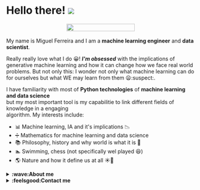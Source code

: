 # Hello there! <a href="https://www.gautamkrishnar.com/"><img src="https://media.giphy.com/media/hvRJCLFzcasrR4ia7z/giphy.gif" width="5%"></a>

<div align="center"><img src=https://artincontext.org/wp-content/uploads/2022/05/Wanderer-Above-the-Sea-of-Fog-by-Caspar-David-Friedrich-848x530.jpg width=60% height=60%></div>

My name is Miguel Ferreira and I am a **machine learning engineer** and **data scientist**.

Really really love what I do 😀! ***I'm obsessed*** with the implications of generative machine learning and how it can change how we face real world problems. But not only this: I wonder not only what machine learning can do for ourselves but what WE may learn from them 😦:suspect:.

I have familiarity with most of **Python technologies** of **machine learning and data science** <br>
but my most important tool is my capabilitie to link different fields of knowledge in a engaging <br>
algorithm. My interests include:

- 📊 Machine learning, IA and it's implications 📉
- ➗ Mathematics for machine learning and data science
- 📚 Philosophy, history and why world is what it is 📖
- 🏊‍ Swimming, chess (not specifically wel played 😆)
- 🌎 Nature and how it define us at all ☀️🌊


<details>
  <summary><b>:wave:About me</b></summary>
  <br/>
  
- **Nature affects me** 🌳🌋.
  
  <div align="center"><img src=img/IMG_20220828_174601_015.jpg width=45% height=45% item-align=center alt="Pic I took"></div>
  
I'm obsessed with nature. That's why I chose _The wanderer above the sea of fog_ to open my overview 🎨. It's the opitome of the romantic nature affected man. With romantic I mean not traditionally romantic, like Titanic or Romeu and Juliet, but romantic by thinking over our place in world. I constantly think about while programming, how technology inspire me to the other hand: life, nature, culture... things like this really move me and soar me.
  
  <div align="center"><img src=img/Polish_20220828_175114897.jpg width=45% height=45% açt="Other one..."></div>
  
 - **Machine learning beyond it's definition** 🌳🌋.
  
  <div align="center"><img src=
        
- **Philosophy and religion** 🙏✝️⛪
  
  <div align="center"><img src=https://upload.wikimedia.org/wikipedia/en/8/8c/Mircea.eliade.jpg alt="Mircea Eliade"></div>
 
</details>
  
<details>
  <summary><b>:feelsgood:Contact me</b></summary>
  <br/>
  
  - [Linkedin](https://www.linkedin.com/in/miguel-r-ferreira/)
  - [Portfolio](miguelrferreiraf.github.io)
 </details>
  
